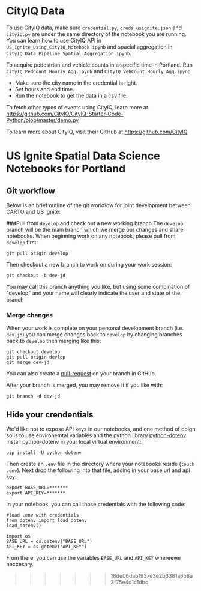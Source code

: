 # CityIQ Data

To use CityIQ data, make sure `credential.py`, `creds_usignite.json` and `cityiq.py` are under the same directory of the notebook you are running. You can learn how to use CityIQ API in `US_Ignite_Using_CityIQ_Notebook.ipynb` and spacial aggregation in `CityIQ_Data_Pipeline_Spatial_Aggregation.ipynb`.

To acquire pedestrian and vehicle counts in a specific time in Portland. Run `CityIQ_PedCount_Hourly_Agg.ipynb` and `CityIQ_VehCount_Hourly_Agg.ipynb`.
 - Make sure the city name in the credential is right.
 - Set hours and end time.
 - Run the notebook to get the data in a csv file. 


To fetch other types of events using CityIQ, learn more at https://github.com/CityIQ/CityIQ-Starter-Code-Python/blob/master/demo.py 

To learn more about CityIQ, visit their GitHub at https://github.com/CityIQ
 

# US Ignite Spatial Data Science Notebooks for Portland

## Git workflow
Below is an brief outline of the git workflow for joint development between CARTO and US Ignite:

###Pull from `develop` and check out a new working branch
The `develop` branch will be the main branch which we merge our changes and share notebooks. When beginning work on any notebook, please pull from `develop` first:

```
git pull origin develop
```

Then checkout a new branch to work on during your work session:

```
git checkout -b dev-jd
```

You may call this branch anything you like, but using some combination of "develop" and your name will clearly indicate the user and state of the branch

### Merge changes
When your work is complete on your personal development branch (i.e. `dev-jd`) you can merge changes back to `develop` by changing branches back to `develop` then merging like this:

```
git checkout develop
git pull origin devlop
git merge dev-jd
```
You can also create a [pull-request](https://help.github.com/en/articles/about-pull-requests) on your branch in GitHub.

After your branch is merged, you may remove it if you like with:

```
git branch -d dev-jd
```

## Hide your crendentials
We'd like not to expose API keys in our notebooks, and one method of doign so is to use environemtal variables and the python library [python-dotenv](https://github.com/theskumar/python-dotenv). Install python-dotenv in your local virtual environment:

```
pip install -U python-dotenv
```

Then create an `.env` file in the directory where your notebooks reside (`touch .env`). Next drop the following into that file, adding in your base url and api key: 

```
export BASE_URL=*******
export API_KEY=*******
```

In your notebook, you can call those credentials with the following code:

```
#load .env with credentials
from dotenv import load_dotenv
load_dotenv()

import os
BASE_URL = os.getenv("BASE_URL")
API_KEY = os.getenv("API_KEY")
```

From there, you can use the variables `BASE_URL` and `API_KEY` whereever neccesary. 







>>>>>>> 18de06dabf937e3e2b3381a658a3f75e4d1c1dbc
